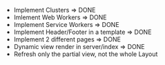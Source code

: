 - Implement Clusters => DONE
- Imlement Web Workers => DONE
- Implement Service Workers => DONE
- Implement Header/Footer in a template => DONE
- Implement 2 different pages => DONE
- Dynamic view render in server/index => DONE
- Refresh only the partial view, not the whole Layout
